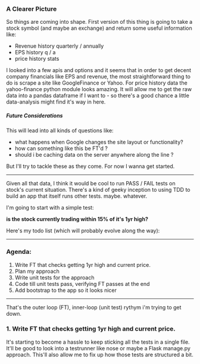 ### A Clearer Picture

So things are coming into shape. First version of this thing is going to take a stock symbol (and maybe an exchange)
and return some useful information like:
- Revenue history quarterly / annually
- EPS history q / a
- price history stats


I looked into a few apis and options and it seems that in order to get decent company financials like EPS and revenue,
the most straightforward thing to do is scrape a site like GoogleFinance or Yahoo. For price history data the yahoo-finance
python module looks amazing. It will allow me to get the raw data into a pandas dataframe if I want to -
so there's a good chance a little data-analysis might find it's way in here.


##### Future Considerations

This will lead into all kinds of questions like:

- what happens when Google changes the site layout or functionality?
- how can something like this be FT'd ?
- should i be caching data on the server anywhere along the line ?

But I'll try to tackle these as they come. For now I wanna get started.

***

Given all that data, I think it would be cool to run PASS / FAIL tests on stock's current situation.
There's a kind of geeky inception to using TDD to build an app that itself runs other tests. maybe. whatever.

I'm going to start with a simple test:

**is the stock currently trading within 15% of it's 1yr high?**

Here's my todo list (which will probably evolve along the way):


***
### Agenda:
1. Write FT that checks getting 1yr high and current price.
2. Plan my approach
3. Write unit tests for the approach
4. Code till unit tests pass, verifying FT passes at the end
5. Add bootstrap to the app so it looks nicer
***

That's the outer loop (FT), inner-loop (unit test) rythym i'm trying to get down.

### 1. Write FT that checks getting 1yr high and current price.

It's starting to become a hassle to keep sticking all the tests in a single file. It'll be good to look into a testrunner
like nose or maybe a Flask manage.py approach. This'll also allow me to fix up how those tests are structured a bit.







